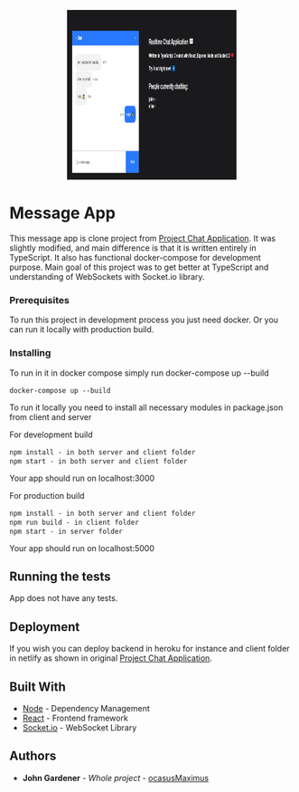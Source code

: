 <p align="center">
<img width="300px" height="300px" src="/pics/messageapp.PNG">
</p>

# Message App 

This message app is clone project from [Project Chat Application](https://github.com/adrianhajdin/project_chat_application). 
It was slightly modified, and main difference is that it is written entirely in TypeScript. It also has functional docker-compose for development purpose. 
Main goal of this project was to get better at TypeScript and understanding of WebSockets with Socket.io library.


### Prerequisites

To run this project in development process you just need docker. Or you can run it locally with production build.

### Installing

To run in it in docker compose simply run docker-compose up --build

```
docker-compose up --build
```

To run it locally you need to install all necessary modules in package.json from client and server

For development build
```
npm install - in both server and client folder
npm start - in both server and client folder
```
Your app should run on localhost:3000 

For production build
```
npm install - in both server and client folder
npm run build - in client folder 
npm start - in server folder
```

Your app should run on localhost:5000 

## Running the tests

App does not have any tests.

## Deployment

If you wish you can deploy backend in heroku for instance and client folder in netlify as shown in original  [Project Chat Application](https://github.com/adrianhajdin/project_chat_application). 

## Built With

* [Node](https://nodejs.org/en/) - Dependency Management
* [React](https://reactjs.org) - Frontend framework
* [Socket.io](https://socket.io) - WebSocket Library



## Authors

* **John Gardener** - *Whole project* - [ocasusMaximus](https://github.com/ocasusMaximus)
